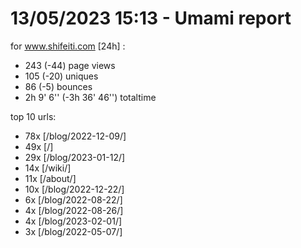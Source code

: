 # 13/05/2023 15:13 - Umami report
for www.shifeiti.com [24h] :

 - 243 (-44) page views
 - 105 (-20) uniques
 - 86 (-5) bounces
 - 2h 9' 6'' (-3h 36' 46'') totaltime


top 10 urls:
 - 78x [/blog/2022-12-09/]
 - 49x [/]
 - 29x [/blog/2023-01-12/]
 - 14x [/wiki/]
 - 11x [/about/]
 - 10x [/blog/2022-12-22/]
 - 6x [/blog/2022-08-22/]
 - 4x [/blog/2022-08-26/]
 - 4x [/blog/2023-02-01/]
 - 3x [/blog/2022-05-07/]


